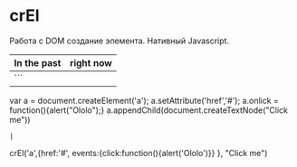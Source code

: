 # crEl
Работа с DOM создание элемента. Нативный Javascript.

| In the past  | right now |
| ------------- | ------------- |
| ```
var a = document.createElement('a');
    a.setAttribute('href','#');
    a.onlick = function(){alert("Ololo");}
    a.appendChild(document.createTextNode("Click me"))

``` | ```

crEl('a',{href:'#', events:{click:function(){alert('Ololo')}} }, "Click me")

```  |
